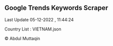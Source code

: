 

## Google Trends Keywords Scraper 
 
Last Update 05-12-2022 , 11:44:24

Country List :
VIETNAM.json



© Abdul Muttaqin 
